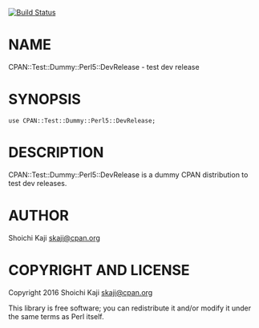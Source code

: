 [![Build Status](https://travis-ci.org/skaji/CPAN-Test-Dummy-Perl5-DevRelease.svg?branch=master)](https://travis-ci.org/skaji/CPAN-Test-Dummy-Perl5-DevRelease)

# NAME

CPAN::Test::Dummy::Perl5::DevRelease - test dev release

# SYNOPSIS

    use CPAN::Test::Dummy::Perl5::DevRelease;

# DESCRIPTION

CPAN::Test::Dummy::Perl5::DevRelease is a dummy CPAN distribution
to test dev releases.

# AUTHOR

Shoichi Kaji <skaji@cpan.org>

# COPYRIGHT AND LICENSE

Copyright 2016 Shoichi Kaji <skaji@cpan.org>

This library is free software; you can redistribute it and/or modify
it under the same terms as Perl itself.
